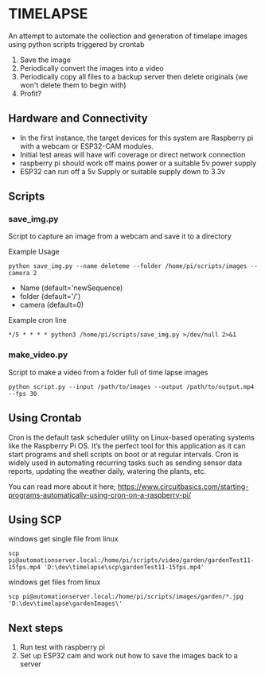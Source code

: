 # TIMELAPSE

An attempt to automate the collection and generation of timelape images using python scripts triggered by crontab

1. Save the image
2. Periodically convert the images into a video
3. Periodically copy all files to a backup server then delete originals (we won't delete them to begin with)
4. Profit?

## Hardware and Connectivity

- In the first instance, the target devices for this system are Raspberry pi with a webcam or ESP32-CAM modules. 
- Initial test areas will have wifi coverage or direct network connection
- raspberry pi should work off mains power or a suitable 5v power supply
- ESP32 can run off a 5v Supply or suitable supply down to 3.3v

## Scripts

### save_img.py 

Script to capture an image from a webcam and save it to a directory

Example Usage

    python save_img.py --name deleteme --folder /home/pi/scripts/images --camera 2

- Name (default='newSequence)
- folder (default='/') 
- camera (default=0)

Example cron line

    */5 * * * * python3 /home/pi/scripts/save_img.py >/dev/null 2>&1

### make_video.py 
Script to make a video from a folder full of time lapse images

    python script.py --input /path/to/images --output /path/to/output.mp4 --fps 30

## Using Crontab

Cron is the default task scheduler utility on Linux-based operating systems like the Raspberry Pi OS. It’s the perfect tool for this application as it can start programs and shell scripts on boot or at regular intervals. Cron is widely used in automating recurring tasks such as sending sensor data reports, updating the weather daily, watering the plants, etc. 

You can read more about it here; https://www.circuitbasics.com/starting-programs-automatically-using-cron-on-a-raspberry-pi/

## Using SCP

windows get single file from linux

    scp pi@automationserver.local:/home/pi/scripts/video/garden/gardenTest11-15fps.mp4 'D:\dev\timelapse\scp\gardenTest11-15fps.mp4'
    
windows get files from linux

    scp pi@automationserver.local:/home/pi/scripts/images/garden/*.jpg 'D:\dev\timelapse\gardenImages\'

## Next steps

1. Run test with raspberry pi
2. Set up ESP32 cam and work out how to save the images back to a server